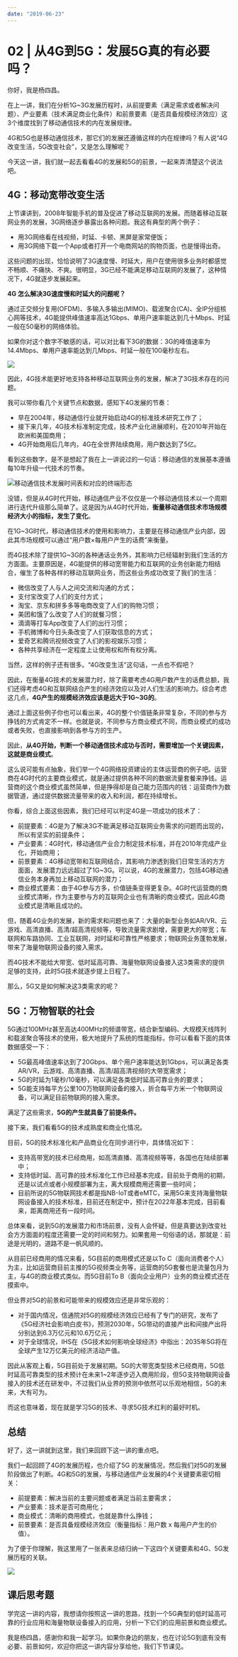 ```yaml
---
date: "2019-06-23"
---  
```

      
# 02 | 从4G到5G：发展5G真的有必要吗？
你好，我是杨四昌。

在上一讲，我们在分析1G\~3G发展历程时，从前提要素（满足需求或者解决问题）、产业要素（技术满足商业化条件）和前景要素（是否具备规模经济效应）这3个维度找到了移动通信技术的内在发展规律。

4G和5G也是移动通信技术，那它们的发展还遵循这样的内在规律吗？有人说“4G改变生活，5G改变社会”，又是怎么理解呢？

今天这一讲，我们就一起去看看4G的发展和5G的前景，一起来弄清楚这个说法吧。

## 4G：移动宽带改变生活

上节课讲到，2008年智能手机的普及促进了移动互联网的发展。而随着移动互联网业务的发展，3G网络逐步暴露出各种问题。我这有典型的两个例子：

* 用3G网络看在线视频，时延、卡顿、黑屏是家常便饭；
* 用3G网络下载一个App或者打开一个电商网站的购物页面，也是慢得出奇。

这些问题的出现，恰恰说明了3G速度慢、时延大，用户在使用很多业务时都感觉不畅顺、不痛快、不爽。很明显，3G已经不能满足移动互联网的发展了，这种情况下，4G就逐步发展起来。

**4G 怎么解决3G速度慢和时延大的问题呢？**

通过正交频分复用\(OFDM\)、多输入多输出\(MIMO\)、载波聚合\(CA\)、全IP分组核心网等技术，4G能提供峰值速率高达1Gbps、单用户速率能达到几十Mbps、时延一般在50毫秒的网络体验。

<!-- [[[read_end]]] -->

如果你对这个数字不敏感的话，可以对比看下3G的数据：3G的峰值速率为14.4Mbps、单用户速率能达到几Mbps、时延一般在100毫秒左右。

![](./httpsstatic001geekbangorgresourceimagefa5efabe2485607d4c05942ed4b809e78c5e.jpg)

因此，4G技术能更好地支持各种移动互联网业务的发展，解决了3G技术存在的问题。

我可以带你看几个关键节点和数据，感知下4G发展的节奏：

* 早在2004年，移动通信行业就开始启动4G的标准技术研究工作了；
* 接下来几年，4G技术标准制定完成，技术产业化进展顺利，在2010年开始在欧洲和美国商用；
* 4G开始商用后几年内，4G在全世界陆续商用，用户数达到了5亿。

看到这些数字，是不是想起了我在上一讲说过的一句话：移动通信的发展基本遵循每10年升级一代技术的节奏。

![](./httpsstatic001geekbangorgresourceimage185618343f95f3518ce873950ff6932ab056.jpg "移动通信技术发展时间表和对应的终端形态")

没错，但是从4G时代开始，移动通信产业不仅仅是一个移动通信技术以一个周期进行迭代升级那么简单了。这是因为从4G时代开始，**衡量移动通信技术市场规模经济大小的指标，发生了变化**。

在1G\~3G时代，移动通信技术的使用和影响力，主要是在移动通信产业内部，因此其市场规模可以通过“用户数×每用户产生的话费”来衡量。

而4G技术除了提供1G\~3G的各种通话业务外，其影响力已经辐射到我们生活的方方面面。主要原因是，4G能提供的移动宽带能力和互联网的业务创新能力相结合，催生了各种各样的移动互联网业务，而这些业务成功改变了我们的生活：

* 微信改变了人与人之间交流和沟通的方式；
* 支付宝改变了人们的支付方式；
* 淘宝、京东和拼多多等电商改变了人们的购物习惯；
* 美团和饿了么改变了人们的就餐习惯；
* 滴滴等打车App改变了人们的出行习惯；
* 手机微博和今日头条改变了人们获取信息的方式；
* 爱奇艺和腾讯视频改变了人们的影视娱乐习惯；
* 各种共享经济在一定程度上让使用权和所有权分离。

当然，这样的例子还有很多。“4G改变生活”这句话，一点也不假吧？

因此，在衡量4G技术的发展潜力时，除了需要考虑4G用户数产生的话费总额，我们还得考虑4G和互联网结合产生的经济效应以及对人们生活的影响力。综合考虑这几点，**4G产生的规模经济效应该是远大于1G\~3G的**。

通过上面这些例子你也可以看出来，4G的整个价值链条非常复杂，不同的参与方挣钱的方式肯定不一样。也就是说，不同参与方商业模式不同，而商业模式的成功或者失败，也直接影响到各参与方的生产。

因此，**从4G开始，判断一个移动通信技术成功与否时，需要增加一个关键因素，这就是商业模式**。

这么说可能有点抽象，我们举一个4G网络投资建设的主体运营商的例子吧。运营商在4G时代的主要商业模式，就是通过提供各种不同的数据流量套餐来挣钱。运营商的这个商业模式虽然简单，但是挣得却是自己能力范围内的钱：运营商作为数据管道，通过提供数据流量带来的收入和利润，都在持续增长。

你看，综合上面这些因素，我们已经可以判定4G是一项成功的技术了：

* 前提要素：4G是为了解决3G不能满足移动互联网业务需求的问题而出现的，所以有坚实的前提条件；
* 产业要素：4G时代，移动通信产业合力制定技术标准，并在2010年完成产业化，开始商用；
* 前景要素：4G移动宽带和互联网结合，其影响力渗透到我们日常生活的方方面面，发展潜力远远超过了1G\~3G。可以说，4G的发展潜力，包括4G移动通信业务本身再加上移动互联网的潜力；
* 商业模式要素：由于4G参与方多，价值链条变得更复杂。4G时代运营商的商业模式清晰，作为主要参与方的互联网企业也有清晰的商业模式，因此4G商业模式是清晰且成功的。

但，随着4G业务的发展，新的需求和问题也来了：大量的新型业务如AR/VR、云游戏、高清直播、高清/超高清视频等，导致流量需求剧增，需要更大的带宽；车联网和车路协同、工业互联网，对时延和可靠性严格要求；物联网业务蓬勃发展，带来了海量物联网设备的接入需求。

而4G技术不能给大带宽、低时延高可靠、海量物联网设备接入这3类需求的提供足够的支持，此时5G技术就逐步提上日程了。

那么，5G又是如何解决这3类需求的呢？

## 5G：万物智联的社会

5G通过100MHz甚至高达400MHz的频谱带宽，结合新型编码、大规模天线阵列和载波聚合等技术的使用，极大地提升了系统的性能指标，你可以看看下面的具体数据感受一下：

* 5G最高峰值速率达到了20Gbps、单个用户速率能达到1Gbps，可以满足各类AR/VR，云游戏、高清直播、高清/超高清视频的大带宽需求；
* 5G的时延为1毫秒/10毫秒，可以满足各类低时延高可靠业务的要求；
* 5G能支持每平方公里100万物联网设备的接入，折合每平方米一个物联网设备，可以满足目前物联网的接入需求。

满足了这些需求，**5G的产生就具备了前提条件。**

接下来，我们看看5G的技术成熟度和商业化情况。

目前，5G的技术标准化和产品商业化在同步进行中，具体情况如下：

* 支持高带宽的技术已经商用，如高清直播、高清视频等等，各国也在陆续部署中；
* 支持低时延、高可靠的技术标准化工作已经基本完成，目前处于商用的初期，还是以试点或者小规模部署为主，离大规模商用还需要一些时间；
* 目前所说的5G物联网技术都是指NB-IoT或者eMTC，采用5G来支持海量物联网设备接入的技术标准，目前还在制定中，预计在2022年基本完成，目前看来，距离商用还有一段时间。

总体来看，说到5G的发展潜力和市场前景，没有人会怀疑，但是真要达到改变社会方方面面的程度还需要一定的时间和努力。如果套用一句俗语的话，那就是：前途是光明的，道路不是一帆风顺的。

从目前已经商用的情况来看，5G目前的商用模式还是以To C（面向消费者个人）为主，比如运营商目前主推的5G视频类业务等，运营商的5G套餐也是流量包月为主，与4G的商业模式类似。而5G目前To B（面向企业用户）业务的商业模式还在摸索中。

但业界对5G的前景和可能带来的规模效应还是非常乐观的：

* 对于国内情况，信通院对5G的规模经济效应已经有了专门的研究，发布了《5G经济社会影响白皮书》，预测2030年，5G带动的直接产出和间接产出将分别达到6.3万亿元和10.6万亿元；
* 对于全球情况，IHS在《5G技术如何影响全球经济》中指出：2035年5G将在全球产生12万亿美元的经济活动产值。

因此从客观上看，5G目前处于发展初期。5G的大带宽类型技术已经商用，5G低时延高可靠类型的技术预计在未来1\~2年逐步迈入商用阶段，但5G支持物联网设备接入的技术还在研发中，不过我们从业界的预测中依然可以乐观地相信，5G的未来，大有可为。

而这也意味着，现在就是学习5G的技术、寻求5G技术红利的最好时机。

## 总结

好了，这一讲就到这里，我们来回顾下这一讲的重点吧。

我们一起回顾了4G的发展历程，也介绍了5G 的发展情况，然后我们对5G的发展阶段做出了判断。4G和5G的发展，与移动通信产业发展的4个关键要素密切相关：

* 前提要素：解决当前的主要问题或者满足当前主要需求；
* 产业要素：技术是否可商用化；
* 商业模式：清晰的商用模式，也就是靠什么挣钱；
* 前景要素：是否具备规模经济效应（衡量指标：用户数 x 每用户产生的价值）。

为了便于你理解，我这里用了一张表来总结归纳一下这四个关键要素和4G、5G发展历程的关联。

![](./httpsstatic001geekbangorgresourceimage844684ec9a0e1c634def3d7666231b3d5546.jpg)

## 课后思考题

学完这一讲的内容，我想请你按照这一讲的思路，找到一个5G典型的低时延高可靠的行业应用和海量物联设备接入的应用，分析一下它们的应用前景和商业模式。

我是杨四昌，感谢你和我一起学习。如果你身边的朋友，也在讨论5G到底有没有必要、前景如何，欢迎你把这一讲内容分享给他，我们下节课见。